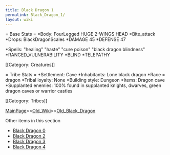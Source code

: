 ```yaml
---
title: Black Dragon 1
permalink: Black_Dragon_1/
layout: wiki
---
```

= Base Stats =
*Body: FourLegged HUGE 2-WINGS HEAD
*Bite_attack
*Drops: BlackDragonScales 
*DAMAGE 45
*DEFENSE 47 

*Spells:  &quot;healing&quot; &quot;haste&quot; &quot;cure poison&quot; &quot;black dragon blindness&quot;
*RANGED_VULNERABILITY
*BLIND
*TELEPATHY

[[Category: Creatures]]

= Tribe Stats =
*Settlement: Cave
*Inhabitants: Lone black dragon
*Race = dragon
*Tribal loyalty: None
*Building style: Dungeon
*Items: Dragon cave
*Supplanted enemies: 100% found in supplanted knights, dwarves, green dragon caves or warrior castles

[[Category: Tribes]]

[MainPage](/keeperrl_wiki/ "wikilink")>>[Old_Wiki](/keeperrl_wiki/Old_Wiki "wikilink")>>[Old_Black_Dragon](/keeperrl_wiki/Old_Black_Dragon "wikilink")

Other items in this section
-    [Black Dragon 0](/keeperrl_wiki/Black_Dragon_0 "wikilink")
-    [Black Dragon 2](/keeperrl_wiki/Black_Dragon_2 "wikilink")
-    [Black Dragon 3](/keeperrl_wiki/Black_Dragon_3 "wikilink")
-    [Black Dragon 4](/keeperrl_wiki/Black_Dragon_4 "wikilink")
